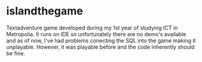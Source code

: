 # islandthegame
Textadventure game developed during my 1st year of studying ICT in Metropolia. It runs on IDE so unfortunately there are no demo's available and as of now, I've had problems conecting the SQL into the game making it unplayable. However, it was playable before and the code inherently should be fine.
